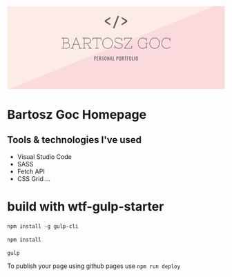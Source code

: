 ![Bartosz Goc Homepage](src/assets/img/cover.png)

# Bartosz Goc Homepage

## Tools & technologies I've used

- Visual Studio Code
- SASS
- Fetch API
- CSS Grid
...

# build with wtf-gulp-starter

`npm install -g gulp-cli`

`npm install`

`gulp`

To publish your page using github pages use `npm run deploy`
